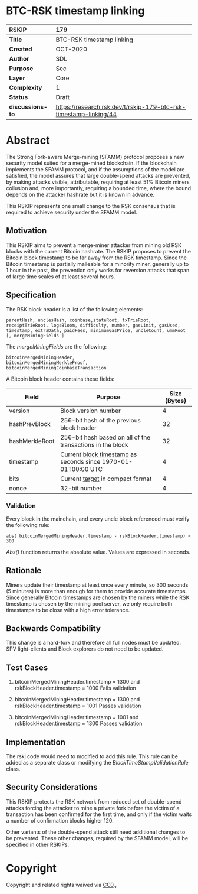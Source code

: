 # BTC-RSK timestamp linking


|RSKIP          | 179 |
| :------------ |:-------------|
|**Title**      |BTC-RSK timestamp linking|
|**Created**    |OCT-2020 |
|**Author**     |SDL |
|**Purpose**    |Sec |
|**Layer**      |Core |
|**Complexity** |1 |
|**Status**     |Draft |
|**discussions-to**     |https://research.rsk.dev/t/rskip-179-btc-rsk-timestamp-linking/44 |


# **Abstract**

The Strong Fork-aware Merge-mining (SFAMM) protocol proposes a new security model suited for a merge-mined blockchain. If the blockchain implements the SFAMM protocol, and if the assumptions of the model are satisfied, the model assures that large double-spend attacks are prevented, by making attacks visible, attributable, requiring at least 51% Bitcoin miners collusion and, more importantly, requiring a bounded time, where the bound depends on the attacker hashrate but it is known in advance.  

This RSKIP represents one small change to the RSK consensus that is required to achieve security under the SFAMM model.  




## Motivation

This RSKIP aims to prevent a merge-miner attacker from mining old RSK blocks with the current Bitcoin hashrate. The RSKIP proposes to prevent the Bitcoin block timestamp to be far away from the RSK timestamp. Since the Bitcoin timestamp is partially malleable for a minority miner, generally up to 1 hour in the past, the prevention only works for reversion attacks that span of large time scales of at least several hours.  


## Specification

 The RSK block header is a list of the following elements:

```
parentHash, unclesHash, coinbase,stateRoot, txTrieRoot, receiptTrieRoot, logsBloom, difficulty, number, gasLimit, gasUsed, timestamp, extraData, paidFees, minimumGasPrice, uncleCount, ummRoot [, mergeMiningFields ] 
```

The *mergeMiningFields* are the following:

```
bitcoinMergedMiningHeader,
bitcoinMergedMiningMerkleProof,
bitcoinMergedMiningCoinbaseTransaction
```

A Bitcoin block header contains these fields:

| Field          | Purpose                                                      | Size (Bytes) |
| -------------- | ------------------------------------------------------------ | ------------ |
| version        | Block version number                                         | 4            |
| hashPrevBlock  | 256-bit hash of the previous block header                    | 32           |
| hashMerkleRoot | 256-bit hash based on all of the transactions in the block   | 32           |
| timestamp      | Current [block timestamp](https://en.bitcoin.it/wiki/Block_timestamp) as seconds since 1970-01-01T00:00 UTC | 4            |
| bits           | Current [target](https://en.bitcoin.it/wiki/Target) in compact format | 4            |
| nonce          | 32-bit number                                                | 4            |

### Validation

Every block in the mainchain, and every uncle block referenced must verify the following rule: 

```
abs( bitcoinMergedMiningHeader.timestamp - rskBlockHeader.timestamp) < 300
```

*Abs()* function returns the absolute value. Values are expressed in seconds.

## Rationale

Miners update their timestamp at least once every minute, so 300 seconds (5 minutes) is more than enough for them to provide accurate timestamps. Since generally Bitcoin timestamps are chosen by the miners while the RSK timestamp is chosen by the mining pool server, we only require both timestamps to be close with a high error tolerance.

## Backwards Compatibility

This change is a hard-fork and therefore all full nodes must be updated. SPV light-clients and Block explorers do not need to be updated. 

## Test Cases

1. bitcoinMergedMiningHeader.timestamp = 1300 and rskBlockHeader.timestamp = 1000
   Fails validation

2. bitcoinMergedMiningHeader.timestamp = 1300 and rskBlockHeader.timestamp = 1001
   Passes validation
3. bitcoinMergedMiningHeader.timestamp = 1001 and rskBlockHeader.timestamp = 1300
   Passes validation

## Implementation

The rskj code would need to modified to add this rule. This rule can be added as a separate class or modifying the *BlockTimeStampValidationRule* class. 

## Security Considerations

This RSKIP protects the RSK network from reduced set of double-spend attacks forcing the attacker to mine a private fork before the victim of a transaction has been confirmed for the first time, and only if the victim waits a number of confirmation blocks higher 120. 

Other variants of the double-spend attack still need additional changes to be prevented. These other changes, required by the SFAMM model, will be specified in other RSKIPs.

# **Copyright**

Copyright and related rights waived via [CC0](https://creativecommons.org/publicdomain/zero/1.0/).,

 
